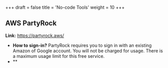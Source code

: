 +++
draft = false
title = 'No-code Tools'
weight = 10
+++

## AWS PartyRock

**Link:** <https://partyrock.aws/>

- **How to sign-in?** PartyRock requires you to sign in with an existing Amazon of Google account. You will not be charged for usage. There is a maximum usage limit for this free service.
- **

